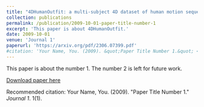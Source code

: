 ```yaml
---
title: "4DHumanOutfit: a multi-subject 4D dataset of human motion sequences in varying outfits exhibiting large displacements"
collection: publications
permalink: /publication/2009-10-01-paper-title-number-1
excerpt: 'This paper is about 4DHumanOutfit.'
date: 2009-10-01
venue: 'Journal 1'
paperurl: 'https://arxiv.org/pdf/2306.07399.pdf'
#citation: 'Your Name, You. (2009). &quot;Paper Title Number 1.&quot; <i>Journal 1</i>. 1(1).'
---
```

This paper is about the number 1. The number 2 is left for future work.

[Download paper here](http://academicpages.github.io/files/paper1.pdf)

Recommended citation: Your Name, You. (2009). "Paper Title Number 1." <i>Journal 1</i>. 1(1).
